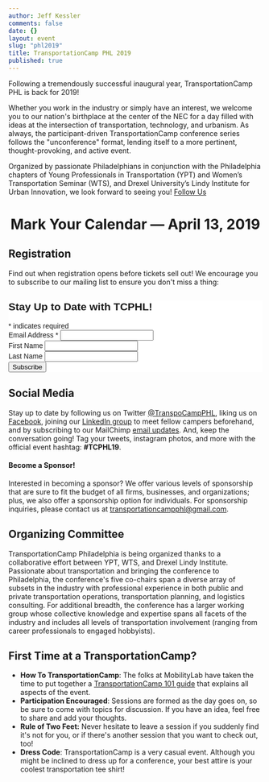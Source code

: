 ```yaml
---
author: Jeff Kessler
comments: false
date: {}
layout: event
slug: "phl2019"
title: TransportationCamp PHL 2019
published: true
---
```



Following a tremendously successful inaugural year, TransportationCamp PHL is back for 2019!

Whether you work in the industry or simply have an interest, we welcome you to our nation's birthplace at the center of the NEC for a day filled with ideas at the intersection of transportation, technology, and urbanism. As always, the participant-driven TransportationCamp conference series follows the "unconference" format, lending itself to a more pertinent, thought-provoking, and active event.

Organized by passionate Philadelphians in conjunction with the Philadelphia chapters of Young Professionals in Transportation (YPT) and Women’s Transportation Seminar (WTS), and Drexel University’s Lindy Institute for Urban Innovation, we look forward to seeing you! [Follow Us](#registration)

# <center>Mark Your Calendar — April 13, 2019</center>

## <a name="registration"></a> Registration

Find out when registration opens before tickets sell out! We encourage you to subscribe to our mailing list to ensure you don't miss a thing:

<!-- Begin MailChimp Signup Form -->
<link href="//cdn-images.mailchimp.com/embedcode/classic-10_7.css" rel="stylesheet" type="text/css">
<style type="text/css">
	#mc_embed_signup{background:#fff; clear:left; font:14px Helvetica,Arial,sans-serif; }
	/* Add your own MailChimp form style overrides in your site stylesheet or in this style block.
	   We recommend moving this block and the preceding CSS link to the HEAD of your HTML file. */
</style>
<div id="mc_embed_signup">
<form action="https://transportationcamp.us16.list-manage.com/subscribe/post?u=107afa43a0eb0b24c856a920d&amp;id=2063a25409" method="post" id="mc-embedded-subscribe-form" name="mc-embedded-subscribe-form" class="validate" target="_blank" novalidate>
    <div id="mc_embed_signup_scroll">
	<h2>Stay Up to Date with TCPHL!</h2>
<div class="indicates-required"><span class="asterisk">*</span> indicates required</div>
<div class="mc-field-group">
	<label for="mce-EMAIL">Email Address  <span class="asterisk">*</span>
</label>
	<input type="email" value="" name="EMAIL" class="required email" id="mce-EMAIL">
</div>
<div class="mc-field-group">
	<label for="mce-FNAME">First Name </label>
	<input type="text" value="" name="FNAME" class="" id="mce-FNAME">
</div>
<div class="mc-field-group">
	<label for="mce-LNAME">Last Name </label>
	<input type="text" value="" name="LNAME" class="" id="mce-LNAME">
</div>
	<div id="mce-responses" class="clear">
		<div class="response" id="mce-error-response" style="display:none"></div>
		<div class="response" id="mce-success-response" style="display:none"></div>
	</div>    <!-- real people should not fill this in and expect good things - do not remove this or risk form bot signups-->
    <div style="position: absolute; left: -5000px;" aria-hidden="true"><input type="text" name="b_107afa43a0eb0b24c856a920d_2063a25409" tabindex="-1" value=""></div>
    <div class="clear"><input type="submit" value="Subscribe" name="subscribe" id="mc-embedded-subscribe" class="button"></div>
    </div>
</form>
</div>
<script type='text/javascript' src='//s3.amazonaws.com/downloads.mailchimp.com/js/mc-validate.js'></script><script type='text/javascript'>(function($) {window.fnames = new Array(); window.ftypes = new Array();fnames[0]='EMAIL';ftypes[0]='email';fnames[1]='FNAME';ftypes[1]='text';fnames[2]='LNAME';ftypes[2]='text';}(jQuery));var $mcj = jQuery.noConflict(true);</script>
<!--End mc_embed_signup-->

## Social Media

Stay up to date by following us on Twitter [@TranspoCampPHL](https://twitter.com/transpocampphl), liking us on [Facebook](http://facebook.com/TranspoCamp-PHL), joining our [LinkedIn group](https://www.linkedin.com/groups/8652914/) to meet fellow campers beforehand, and by subscribing to our MailChimp [email updates](http://eepurl.com/c8tKwH). And, keep the conversation going! Tag your tweets, instagram photos, and more with the official event hashtag: **#TCPHL19**.


#### Become a Sponsor!

Interested in becoming a sponsor? We offer various levels of sponsorship that are sure to fit the budget of all firms, businesses, and organizations; plus, we also offer a sponsorship option for individuals. For sponsorship inquiries, please contact us at [transportationcampphl@gmail.com](mailto:transportationcampphl@gmail.com).


## Organizing Committee

TransportationCamp Philadelphia is being organized thanks to a collaborative effort between YPT, WTS, and Drexel Lindy Institute. Passionate about transportation and  bringing the conference to Philadelphia, the conference's five co-chairs span a diverse array of subsets in the industry with professional experience in both public and private transportation operations, transportation planning, and logistics consulting. For additional breadth, the conference has a larger working group whose collective knowledge and expertise spans all facets of the industry and includes all levels of transportation involvement (ranging from career professionals to engaged hobbyists).

## First Time at a TransportationCamp?

- **How To TransportationCamp**: The folks at MobilityLab have taken the time to put together a [TransportationCamp 101 guide](http://transportationcamp.org/2011/02/how-transportationcamp-works-the-essential-guide/) that explains all aspects of the event.
- **Participation Encouraged**: Sessions are formed as the day goes on, so be sure to come with topics for discussion. If you have an idea, feel free to share and add your thoughts. 
- **Rule of Two Feet:** Never hesitate to leave a session if you suddenly find it's not for you, or if there's another session that you want to check out, too!
- **Dress Code**: TransportationCamp is a very casual event. Although you might be inclined to dress up for a conference, your best attire is your coolest transportation tee shirt!
